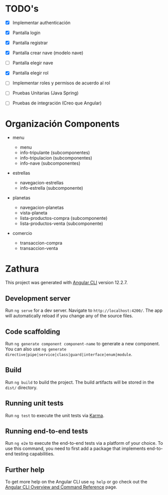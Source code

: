 # TODO's

- [x] Implementar authenticación
- [x] Pantalla login
- [x] Pantalla registrar
- [x] Pantalla crear nave (modelo nave)
- [ ] Pantalla elegir nave
- [x] Pantalla elegir rol
- [ ] Implementar roles y permisos de acuerdo al rol
- [ ] Pruebas Unitarias (Java Spring)
- [ ] Pruebas de integración (Creo que Angular)


# Organización Components

- menu
  - menu
  - info-tripulante (subcomponentes)
  - info-tripulacion (subcomponentes)
  - info-nave (subcomponentes)

- estrellas
  - navegacion-estrellas
  - info-estrella (subcomponente)

- planetas
  - navegacion-planetas
  - vista-planeta
  - lista-productos-compra (subcomponente)
  - lista-productos-venta (subcomponente)

- comercio
  - transaccion-compra
  - transaccion-venta

# Zathura

This project was generated with [Angular CLI](https://github.com/angular/angular-cli) version 12.2.7.

## Development server

Run `ng serve` for a dev server. Navigate to `http://localhost:4200/`. The app will automatically reload if you change any of the source files.

## Code scaffolding

Run `ng generate component component-name` to generate a new component. You can also use `ng generate directive|pipe|service|class|guard|interface|enum|module`.

## Build

Run `ng build` to build the project. The build artifacts will be stored in the `dist/` directory.

## Running unit tests

Run `ng test` to execute the unit tests via [Karma](https://karma-runner.github.io).

## Running end-to-end tests

Run `ng e2e` to execute the end-to-end tests via a platform of your choice. To use this command, you need to first add a package that implements end-to-end testing capabilities.

## Further help

To get more help on the Angular CLI use `ng help` or go check out the [Angular CLI Overview and Command Reference](https://angular.io/cli) page.
